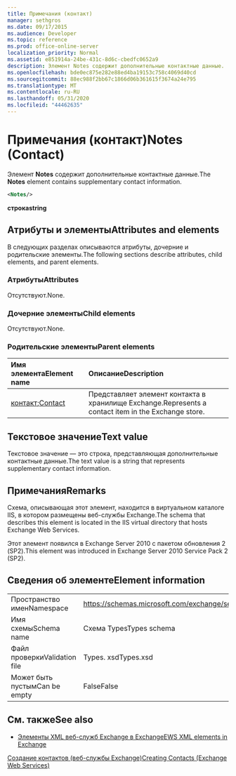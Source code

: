 ```yaml
---
title: Примечания (контакт)
manager: sethgros
ms.date: 09/17/2015
ms.audience: Developer
ms.topic: reference
ms.prod: office-online-server
localization_priority: Normal
ms.assetid: e851914a-24be-431c-8d6c-cbedfc0652a9
description: Элемент Notes содержит дополнительные контактные данные.
ms.openlocfilehash: bde0ec875e282e88ed4ba19153c758c4069d40cd
ms.sourcegitcommit: 88ec988f2bb67c1866d06b361615f3674a24e795
ms.translationtype: MT
ms.contentlocale: ru-RU
ms.lasthandoff: 05/31/2020
ms.locfileid: "44462635"
---
```

# <a name="notes-contact"></a><span data-ttu-id="bbc16-103">Примечания (контакт)</span><span class="sxs-lookup"><span data-stu-id="bbc16-103">Notes (Contact)</span></span>

<span data-ttu-id="bbc16-104">Элемент **Notes** содержит дополнительные контактные данные.</span><span class="sxs-lookup"><span data-stu-id="bbc16-104">The **Notes** element contains supplementary contact information.</span></span> 
  
```XML
<Notes/>
```

 <span data-ttu-id="bbc16-105">**строка**</span><span class="sxs-lookup"><span data-stu-id="bbc16-105">**string**</span></span>
## <a name="attributes-and-elements"></a><span data-ttu-id="bbc16-106">Атрибуты и элементы</span><span class="sxs-lookup"><span data-stu-id="bbc16-106">Attributes and elements</span></span>

<span data-ttu-id="bbc16-107">В следующих разделах описываются атрибуты, дочерние и родительские элементы.</span><span class="sxs-lookup"><span data-stu-id="bbc16-107">The following sections describe attributes, child elements, and parent elements.</span></span>
  
### <a name="attributes"></a><span data-ttu-id="bbc16-108">Атрибуты</span><span class="sxs-lookup"><span data-stu-id="bbc16-108">Attributes</span></span>

<span data-ttu-id="bbc16-109">Отсутствуют.</span><span class="sxs-lookup"><span data-stu-id="bbc16-109">None.</span></span>
  
### <a name="child-elements"></a><span data-ttu-id="bbc16-110">Дочерние элементы</span><span class="sxs-lookup"><span data-stu-id="bbc16-110">Child elements</span></span>

<span data-ttu-id="bbc16-111">Отсутствуют.</span><span class="sxs-lookup"><span data-stu-id="bbc16-111">None.</span></span>
  
### <a name="parent-elements"></a><span data-ttu-id="bbc16-112">Родительские элементы</span><span class="sxs-lookup"><span data-stu-id="bbc16-112">Parent elements</span></span>

|<span data-ttu-id="bbc16-113">**Имя элемента**</span><span class="sxs-lookup"><span data-stu-id="bbc16-113">**Element name**</span></span>|<span data-ttu-id="bbc16-114">**Описание**</span><span class="sxs-lookup"><span data-stu-id="bbc16-114">**Description**</span></span>|
|:-----|:-----|
|<span data-ttu-id="bbc16-115">[контакт](contact.md);</span><span class="sxs-lookup"><span data-stu-id="bbc16-115">[Contact](contact.md)</span></span> <br/> |<span data-ttu-id="bbc16-116">Представляет элемент контакта в хранилище Exchange.</span><span class="sxs-lookup"><span data-stu-id="bbc16-116">Represents a contact item in the Exchange store.</span></span>  <br/> |
   
## <a name="text-value"></a><span data-ttu-id="bbc16-117">Текстовое значение</span><span class="sxs-lookup"><span data-stu-id="bbc16-117">Text value</span></span>

<span data-ttu-id="bbc16-118">Текстовое значение — это строка, представляющая дополнительные контактные данные.</span><span class="sxs-lookup"><span data-stu-id="bbc16-118">The text value is a string that represents supplementary contact information.</span></span>
  
## <a name="remarks"></a><span data-ttu-id="bbc16-119">Примечания</span><span class="sxs-lookup"><span data-stu-id="bbc16-119">Remarks</span></span>

<span data-ttu-id="bbc16-120">Схема, описывающая этот элемент, находится в виртуальном каталоге IIS, в котором размещены веб-службы Exchange.</span><span class="sxs-lookup"><span data-stu-id="bbc16-120">The schema that describes this element is located in the IIS virtual directory that hosts Exchange Web Services.</span></span>
  
<span data-ttu-id="bbc16-121">Этот элемент появился в Exchange Server 2010 с пакетом обновления 2 (SP2).</span><span class="sxs-lookup"><span data-stu-id="bbc16-121">This element was introduced in Exchange Server 2010 Service Pack 2 (SP2).</span></span>
  
## <a name="element-information"></a><span data-ttu-id="bbc16-122">Сведения об элементе</span><span class="sxs-lookup"><span data-stu-id="bbc16-122">Element information</span></span>

|||
|:-----|:-----|
|<span data-ttu-id="bbc16-123">Пространство имен</span><span class="sxs-lookup"><span data-stu-id="bbc16-123">Namespace</span></span>  <br/> |https://schemas.microsoft.com/exchange/services/2006/types  <br/> |
|<span data-ttu-id="bbc16-124">Имя схемы</span><span class="sxs-lookup"><span data-stu-id="bbc16-124">Schema name</span></span>  <br/> |<span data-ttu-id="bbc16-125">Схема Types</span><span class="sxs-lookup"><span data-stu-id="bbc16-125">Types schema</span></span>  <br/> |
|<span data-ttu-id="bbc16-126">Файл проверки</span><span class="sxs-lookup"><span data-stu-id="bbc16-126">Validation file</span></span>  <br/> |<span data-ttu-id="bbc16-127">Types. xsd</span><span class="sxs-lookup"><span data-stu-id="bbc16-127">Types.xsd</span></span>  <br/> |
|<span data-ttu-id="bbc16-128">Может быть пустым</span><span class="sxs-lookup"><span data-stu-id="bbc16-128">Can be empty</span></span>  <br/> |<span data-ttu-id="bbc16-129">False</span><span class="sxs-lookup"><span data-stu-id="bbc16-129">False</span></span>  <br/> |
   
## <a name="see-also"></a><span data-ttu-id="bbc16-130">См. также</span><span class="sxs-lookup"><span data-stu-id="bbc16-130">See also</span></span>



- [<span data-ttu-id="bbc16-131">Элементы XML веб-служб Exchange в Exchange</span><span class="sxs-lookup"><span data-stu-id="bbc16-131">EWS XML elements in Exchange</span></span>](ews-xml-elements-in-exchange.md)


[<span data-ttu-id="bbc16-132">Создание контактов (веб-службы Exchange)</span><span class="sxs-lookup"><span data-stu-id="bbc16-132">Creating Contacts (Exchange Web Services)</span></span>](https://msdn.microsoft.com/library/4845917e-70d1-481c-bbd7-011ec6571789%28Office.15%29.aspx)

